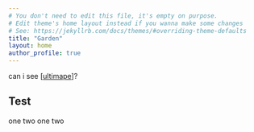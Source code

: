 ```yaml
---
# You don't need to edit this file, it's empty on purpose.
# Edit theme's home layout instead if you wanna make some changes
# See: https://jekyllrb.com/docs/themes/#overriding-theme-defaults
title: "Garden"
layout: home
author_profile: true
---
```


can i see [[ultimape]]?

## Test
one two one two


[//begin]: # "Autogenerated link references for markdown compatibility"
[ultimape]: weeds/people/person/ultimape.md "About: UltimApe"
[//end]: # "Autogenerated link references"